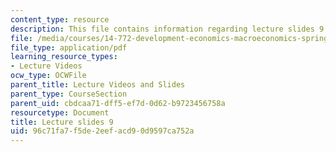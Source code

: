 ```yaml
---
content_type: resource
description: This file contains information regarding lecture slides 9.
file: /media/courses/14-772-development-economics-macroeconomics-spring-2013/96c71fa7f5de2eefacd90d9597ca752a_MIT14_772S13_lecture9.pdf
file_type: application/pdf
learning_resource_types:
- Lecture Videos
ocw_type: OCWFile
parent_title: Lecture Videos and Slides
parent_type: CourseSection
parent_uid: cbdcaa71-dff5-ef7d-0d62-b9723456758a
resourcetype: Document
title: Lecture slides 9
uid: 96c71fa7-f5de-2eef-acd9-0d9597ca752a
---
```

